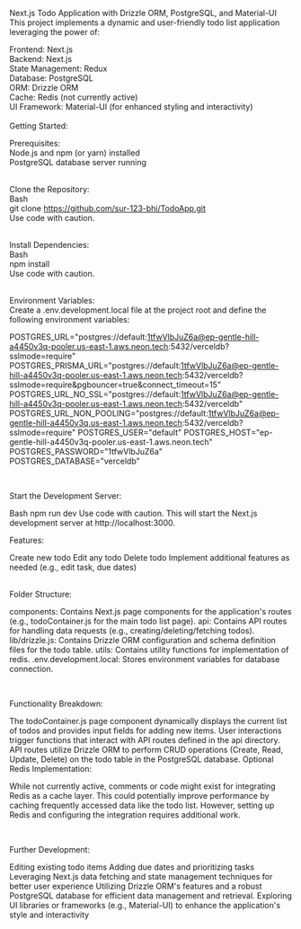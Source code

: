 Next.js Todo Application with Drizzle ORM, PostgreSQL, and Material-UI
This project implements a dynamic and user-friendly todo list application leveraging the power of:

Frontend: Next.js
<br/>
Backend: Next.js
<br/>
State Management: Redux
<br/>
Database: PostgreSQL
<br/>
ORM: Drizzle ORM
<br/>
Cache: Redis (not currently active)
<br/>
UI Framework: Material-UI (for enhanced styling and interactivity)
<br/>
<br/>
Getting Started:

Prerequisites:
<br/>
Node.js and npm (or yarn) installed
<br/>
PostgreSQL database server running
<br/>
<br/>

Clone the Repository:
<br/>
Bash
<br/>
git clone https://github.com/sur-123-bhi/TodoApp.git
<br/>
Use code with caution.
<br/>
<br/>

Install Dependencies:
<br/>
Bash
<br/>
npm install
<br/>
Use code with caution.
<br/>
<br/>

Environment Variables:
<br/>
Create a .env.development.local file at the project root and define the following environment variables:

POSTGRES_URL="postgres://default:1tfwVlbJuZ6a@ep-gentle-hill-a4450v3q-pooler.us-east-1.aws.neon.tech:5432/verceldb?sslmode=require"
POSTGRES_PRISMA_URL="postgres://default:1tfwVlbJuZ6a@ep-gentle-hill-a4450v3q-pooler.us-east-1.aws.neon.tech:5432/verceldb?sslmode=require&pgbouncer=true&connect_timeout=15"
POSTGRES_URL_NO_SSL="postgres://default:1tfwVlbJuZ6a@ep-gentle-hill-a4450v3q-pooler.us-east-1.aws.neon.tech:5432/verceldb"
POSTGRES_URL_NON_POOLING="postgres://default:1tfwVlbJuZ6a@ep-gentle-hill-a4450v3q.us-east-1.aws.neon.tech:5432/verceldb?sslmode=require"
POSTGRES_USER="default"
POSTGRES_HOST="ep-gentle-hill-a4450v3q-pooler.us-east-1.aws.neon.tech"
POSTGRES_PASSWORD="1tfwVlbJuZ6a"
POSTGRES_DATABASE="verceldb"

<br/>

Start the Development Server:

Bash
npm run dev
Use code with caution.
This will start the Next.js development server at http://localhost:3000.

Features:

Create new todo 
Edit any todo 
Delete todo 
Implement additional features as needed (e.g., edit task, due dates)

<br/>
Folder Structure:

components: Contains Next.js page components for the application's routes (e.g., todoContainer.js for the main todo list page).
api: Contains API routes for handling data requests (e.g., creating/deleting/fetching todos).
lib/drizzle.js: Contains Drizzle ORM configuration and schema definition files for the todo table.
utils: Contains utility functions for implementation of redis.
.env.development.local: Stores environment variables for database connection.

<br/>

Functionality Breakdown:

The todoContainer.js page component dynamically displays the current list of todos and provides input fields for adding new items.
User interactions trigger functions that interact with API routes defined in the api directory.
API routes utilize Drizzle ORM to perform CRUD operations (Create, Read, Update, Delete) on the todo table in the PostgreSQL database.
Optional Redis Implementation:

While not currently active, comments or code might exist for integrating Redis as a cache layer. This could potentially improve performance by caching frequently accessed data like the todo list. However, setting up Redis and configuring the integration requires additional work.

<br/>

Further Development:

Editing existing todo items
Adding due dates and prioritizing tasks
Leveraging Next.js data fetching and state management techniques for better user experience
Utilizing Drizzle ORM's features and a robust PostgreSQL database for efficient data management and retrieval. 
Exploring UI libraries or frameworks (e.g., Material-UI) to enhance the application's style and interactivity

<br/>

